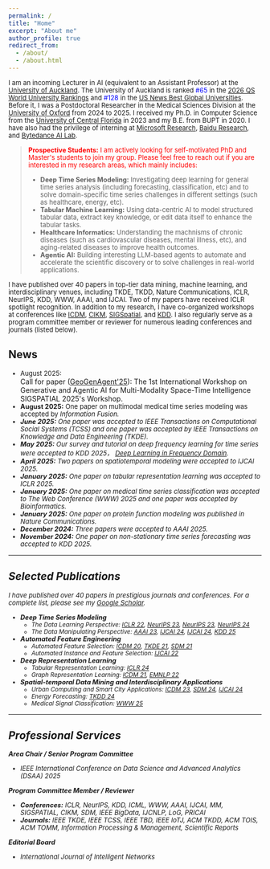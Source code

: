 ```yaml
---
permalink: /
title: "Home"
excerpt: "About me"
author_profile: true
redirect_from: 
  - /about/
  - /about.html
---
```


<style>
  .custom-font-size p,
  .custom-font-size li,
  .custom-font-size blockquote p {
    font-size: 0.92em; /* Adjust this value as needed */
  }
</style>

<div class="custom-font-size">

<p>
  I am an incoming Lecturer in AI (equivalent to an Assistant Professor) at the <a href="https://www.auckland.ac.nz/en/study/study-options/find-a-study-option/computer-science.html">University of Auckland</a>. The University of Auckland is ranked <span style="color: blue;">#65</span> in the <a href="https://www.topuniversities.com/universities/university-auckland">2026 QS World University Rankings</a> and <span style="color: blue;">#128</span> in the <a href="https://www.usnews.com/education/best-global-universities/university-of-auckland-503786">US News Best Global Universities</a>. Before it, I was a Postdoctoral Researcher in the Medical Sciences Division at the <a href="https://www.medsci.ox.ac.uk/">University of Oxford</a> from 2024 to 2025. I received my Ph.D. in Computer Science from the <a href="https://www.cs.ucf.edu/">University of Central Florida</a> in 2023 and my B.E. from BUPT in 2020. I have also had the privilege of interning at <a href="https://www.microsoft.com/en-us/research/group/machine-learning-research-group/research/">Microsoft Research</a>, <a href="https://research.baidu.com/">Baidu Research</a>, and <a href="https://www.bytedance.com/en/">Bytedance AI Lab</a>.
</p>

<blockquote>
  <p style="color: red;"><strong>Prospective Students:</strong> I am actively looking for self-motivated PhD and Master's students to join my group. Please feel free to reach out if you are interested in my research areas, which mainly includes:</p>
  <ul>
    <li><strong>Deep Time Series Modeling:</strong> Investigating deep learning for general time series analysis (including forecasting, classification, etc) and to solve domain-specific time series challenges in different settings (such as healthcare, energy, etc).</li>
    <li><strong>Tabular Machine Learning:</strong> Using data-centric AI to model structured tabular data, extract key knowledge, or edit data itself to enhance the tabular tasks.</li>
    <li><strong>Healthcare Informatics:</strong> Understanding the machnisms of chronic diseases (such as cardiovascular diseases, mental illness, etc), and aging-related diseases to improve health outcomes.</li>
    <li><strong>Agentic AI:</strong> Building interesting LLM-based agents to automate and accelerate the scientific discovery or to solve challenges in real-world applications.</li>
</ul>
</blockquote>

<!-- <p>
  My general research interests include data-centric AI, data mining, time series modeling, spatial-temporal data mining, and Agentic AI. I am dedicated to applying these methods to solve real-world problems in domains like healthcare, transportation, and energy.
</p> -->

<p>
I have published over 40 papers in top-tier data mining, machine learning, and interdisciplinary venues, including TKDE, TKDD, Nature Communications, ICLR, NeurIPS, KDD, WWW, AAAI, and IJCAI. Two of my papers have received ICLR spotlight recognition. In addition to my research, I have co-organized workshops at conferences like <a href="https://data-centric-ai-dev.github.io/ICDM2024/">ICDM</a>, <a href="https://data-centric-ai-dev.github.io/CIKM2024/">CIKM</a>, <a href="https://geogenagent.github.io/SIGSPATIAL2025-Workshop/">SIGSpatial</a>, and <a href="https://ai-for-data-editing.github.io/KDD25-workshop/">KDD</a>. I also regularly serve as a program committee member or reviewer for numerous leading conferences and journals (listed below).
</p>

<h2>News</h2>
<ul>
    <li>August 2025:</li> Call for paper (<a href="https://geogenagent.github.io/SIGSPATIAL2025-Workshop/">GeoGenAgent'25</a>): The 1st International Workshop on Generative and Agentic AI for Multi-Modality Space-Time Intelligence SIGSPATIAL 2025's Workshop.
    <li><strong>August 2025:</strong> One paper on multimodal medical time series modeling was accepted by <em>Information Fusion<em>.</li>
    <li><strong>June 2025:</strong> One paper was accepted to <em>IEEE Transactions on Computational Social Systems (TCSS)</em> and one paper was accepted by <em>IEEE Transactions on Knowledge and Data Engineering (TKDE)</em>.</li>
    <li><strong>May 2025:</strong> Our survey and tutorial on deep frequency learning for time series were accepted to KDD 2025， <a href="https://hh4ts.github.io/Deep_Learning_in_Frequency_Domain_Tutorial/">Deep Learning in Frequency Domain</a>.</li>
    <li><strong>April 2025:</strong> Two papers on spatiotemporal modeling were accepted to IJCAI 2025.</li>
    <li><strong>January 2025:</strong> One paper on tabular representation learning was accepted to ICLR 2025.</li>
    <li><strong>January 2025:</strong> One paper on medical time series classification was accepted to The Web Conference (WWW) 2025 and one paper was accepted by <em>Bioinformatics</em>.</li>
    <li><strong>January 2025:</strong> One paper on protein function modeling was published in <em>Nature Communications</em>.</li>
    <li><strong>December 2024:</strong> Three papers were accepted to AAAI 2025.</li>
    <li><strong>November 2024:</strong> One paper on non-stationary time series forecasting was accepted to KDD 2025.</li>
</ul>

<hr>

<h2>Selected Publications</h2>
<p>
    I have published over 40 papers in prestigious journals and conferences. For a complete list, please see my <a href="https://scholar.google.com/citations?user=cQ8zLJ4AAAAJ&hl=en">Google Scholar</a>.
</p>
<ul>
    <li>
        <strong>Deep Time Series Modeling</strong>
        <ul>
            <li>The Data Learning Perspective: <a href="https://arxiv.org/pdf/2203.07681">ICLR 22</a>, <a href="https://proceedings.neurips.cc/paper_files/paper/2023/file/f1d16af76939f476b5f040fd1398c0a3-Paper-Conference.pdf">NeurIPS 23</a>, <a href="https://proceedings.neurips.cc/paper_files/paper/2023/file/dc1e32dd3eb381dbc71482f6a96cbf86-Paper-Conference.pdf">NeurIPS 23</a>, <a href="https://arxiv.org/pdf/2411.01623">NeurIPS 24</a></li>
            <li>The Data Manipulating Perspective: <a href="https://arxiv.org/abs/2302.14829">AAAI 23</a>, <a href="https://arxiv.org/pdf/2407.00502">IJCAI 24</a>, <a href="https://www.ijcai.org/proceedings/2024/0275.pdf">IJCAI 24</a>, <a href="https://arxiv.org/pdf/2401.16777">KDD 25</a></li>
        </ul>
    </li>
    <li>
        <strong>Automated Feature Engineering</strong>
        <ul>
            <li>Automated Feature Selection: <a href="https://arxiv.org/pdf/2008.12001">ICDM 20</a>, <a href="https://arxiv.org/pdf/2010.02506">TKDE 21</a>, <a href="https://epubs.siam.org/doi/pdf/10.1137/1.9781611976700.39">SDM 21</a></li>
            <li>Automated Instance and Feature Selection: <a href="https://arxiv.org/pdf/2205.07867">IJCAI 22</a></li>
        </ul>
    </li>
    <li>
        <strong>Deep Representation Learning</strong>
        <ul>
            <li>Tabular Representation Learning: <a href="https://arxiv.org/pdf/2407.05364">ICLR 24</a></li>
            <li>Graph Representation Learning: <a href="https://drive.google.com/file/d/1PmEooa7_yvpahb7aEsv1xIC3G4ZgwUHp/view">ICDM 21</a>, <a href="https://arxiv.org/pdf/2204.13221">EMNLP 22</a></li>
        </ul>
    </li>
    <li>
        <strong>Spatial-temporal Data Mining and Interdisciplinary Applications</strong>
        <ul>
            <li>Urban Computing and Smart City Applications: <a href="https://ieeexplore.ieee.org/abstract/document/10415754/">ICDM 23</a>, <a href="https://epubs.siam.org/doi/pdf/10.1137/1.9781611978032.42">SDM 24</a>, <a href="https://www.ijcai.org/proceedings/2024/0228.pdf">IJCAI 24</a></li>
            <li>Energy Forecasting: <a href="https://arxiv.org/pdf/2401.00644">TKDD 24</a></li>
            <li>Medical Signal Classification: <a href="https://arxiv.org/abs/2502.04515">WWW 25</a></li>
        </ul>
    </li>
</ul>

<hr>

<h2>Professional Services</h2>
<p><strong>Area Chair / Senior Program Committee</strong></p>
<ul>
    <li>IEEE International Conference on Data Science and Advanced Analytics (DSAA) 2025</li>
</ul>

<p><strong>Program Committee Member / Reviewer</strong></p>
<ul>
    <li><strong>Conferences:</strong> ICLR, NeurIPS, KDD, ICML, WWW, AAAI, IJCAI, MM, SIGSPATIAL, CIKM, SDM, IEEE BigData, IJCNLP, LoG, PRICAI</li>
    <li><strong>Journals:</strong> IEEE TKDE, IEEE TCSS, IEEE TBD, IEEE IoTJ, ACM TKDD, ACM TOIS, ACM TOMM, Information Processing & Management, Scientific Reports</li>
</ul>

<p><strong>Editorial Board</strong></p>
<ul>
    <li>International Journal of Intelligent Networks</li>
</ul>

</div>

<!-- ---
permalink: /
title: "Home"
excerpt: "About me"
author_profile: true
redirect_from: 
  - /about/
  - /about.html
---
<span style="font-size: smaller">I am an incoming Lecturer (equivalent to Assistant Professor in the US) at the [University of Auckland](https://www.auckland.ac.nz/en/study/study-options/find-a-study-option/computer-science.html). My research focuses on data-centric AI, data mining, time series modeling, and spatial-temporal data mining, and I am also dedicated to applying these methods to solve real-world data science applications, such as healthcare, transportation, and energy. I have been working as a Postdoctoral Researcher in the Medical Sciences Division at the [University of Oxford](https://www.medsci.ox.ac.uk/), UK. I earned my Ph.D. degree in Computer Science from the [University of Central Florida](https://www.cs.ucf.edu/) in 2023 and my B.E. degree from BUPT in 2020. I have interned at several industry organizations such as [Microsoft Research](https://www.microsoft.com/en-us/research/group/machine-learning-research-group/research/), [Baidu Research](https://research.baidu.com/), and [Bytedance AI Lab](https://www.bytedance.com/en/). 
</span>

<span style="font-size: smaller; color: red;">I am seeking self-motivated individuals who are interested in pursuing a PhD or research master's degree at the University of Auckland.</span>

<span style="font-size: smaller">I have published over 40 papers in leading data mining, machine learning and interdisciplinary journals (e.g., TKDE, TKDD, Nat. Comm.) and conferences (e.g., ICLR, NeurIPS, KDD, WWW, AAAI, IJCAI). Two of my papers were selected as spotlight papers of ICLR. I have also co-organized Workshops at conferences such as [ICDM](https://data-centric-ai-dev.github.io/ICDM2024/), [CIKM](https://data-centric-ai-dev.github.io/CIKM2024/), [SIGSpatial](https://geogenagent.github.io/SIGSPATIAL2025-Workshop/), and [KDD](https://ai-for-data-editing.github.io/KDD25-workshop/). I have also served as a PC member/reviewer for conferences and journals such as ICLR, NeurIPS, KDD, WWW, IJCAI, AAAI, MM, SDM, LOG, AISTATS, PRICAI, IEEE Bigdata, IEEE TKDE, IEEE TCSS, IEEE IoT, IEEE TBD, ACM TKDD, ACM TOIS, ACM TOMM, Scientific Reports.</span>


News
======
* <small>[06/2025] One paper has been accepted by IEEE Transactions on Computational Social Systems. Congrats!</small>
* <small>[05/2025] One survey paper and a tutorial on deep frequency learning for time series has been accepted by KDD 2025. Please refer to [Deep Learning in Frequency Domain](https://hh4ts.github.io/Deep_Learning_in_Frequency_Domain_Tutorial/).</small>
* <small>[04/2025] Two papers on spatiotemporal modeling has been accepted by IJCAI 2025. Congrats to all my coauthors!</small>
* <small>[01/2025] One paper on tabular representation learning for anomaly detection has been accepted by ICLR 2025. Congrats to all my coauthors!</small>
* <small>[01/2025] One paper on medical time series classification (e.g., EEG, ECG) has been accepted by the Web Conference (WWW) 2025. Congrats to me and my coauthors!</small>
* <small>[01/2025] One paper on protein function modeling has been published in Nature Communications. Congrats to my coauthors!</small>
* <small>[12/2024] Three papers on time series modeling, brain analysis, and molecule generation have been accepted by AAAI 2025. Congrats to all my coauthors!</small>
* <small>[11/2024] One paper on distribution shift in time series and non-stationary forecasting has been accepted by KDD 2025 August Track. Congrats to me and thanks to my coauthors!</small>

Publication
======
<small>I have published 30+ papers in prestigious journals and conferences, including data mining and machine learning venues (e.g., TKDE, TKDD, ICLR, NeurIPS, ICML, AAAI, IJCAI, ICDM, SDM, EMNLP, etc). Among them, I got two spotlight papers in ICLR 2022 and ICLR 2024 respectively. More details can be found at my [Google Scholar](https://scholar.google.com/citations?user=cQ8zLJ4AAAAJ&hl=en). The representative papers can be categorized as follows:</small>

* <small>**Deep Time Series Modeling**</small>
  * <small>The Data Learning Perspective: [ICLR 22](https://arxiv.org/pdf/2203.07681), [NeurIPS 23](https://proceedings.neurips.cc/paper_files/paper/2023/file/f1d16af76939f476b5f040fd1398c0a3-Paper-Conference.pdf), [NeurIPS 23](https://proceedings.neurips.cc/paper_files/paper/2023/file/dc1e32dd3eb381dbc71482f6a96cbf86-Paper-Conference.pdf), [NeurIPS 24](https://arxiv.org/pdf/2411.01623)</small>
  * <small>The Data Manipulating Perspective: [AAAI 23](https://arxiv.org/abs/2302.14829), [IJCAI 24](https://arxiv.org/pdf/2407.00502), [IJCAI 24](https://www.ijcai.org/proceedings/2024/0275.pdf), [KDD 25](https://arxiv.org/pdf/2401.16777).</small>

* <small>**Automated Feature Engineering**</small>
  * <small>Automated Feature Selection: [ICDM 20](https://arxiv.org/pdf/2008.12001), [TKDE 21](https://arxiv.org/pdf/2010.02506), [SDM 21](https://epubs.siam.org/doi/pdf/10.1137/1.9781611976700.39)</small>
  * <small>Automated Instance and Feature Selection: [IJCAI 22](https://arxiv.org/pdf/2205.07867)</small>

* <small>**Deep Representation Learning**</small>
  * <small>Tabular Representation Learning: [ICLR 24](https://arxiv.org/pdf/2407.05364)</small>
  * <small>Graph Representation Learning: [ICDM 21](https://drive.google.com/file/d/1PmEooa7_yvpahb7aEsv1xIC3G4ZgwUHp/view), [EMNLP 22](https://arxiv.org/pdf/2204.13221)</small>

* <small>**Spatial-temporal Data Mining and Interdisciplinary Applications**</small>
  * <small>Urban Computing and Smart City Applications: [ICDM 23](https://ieeexplore.ieee.org/abstract/document/10415754/), [SDM 24](https://epubs.siam.org/doi/pdf/10.1137/1.9781611978032.42), [IJCAI 24](https://www.ijcai.org/proceedings/2024/0228.pdf)</small>
  * <small>Energy Forecasting: [TKDD 24](https://arxiv.org/pdf/2401.00644)</small>
  * <small>Medical Signal Classification: [WWW 25](https://arxiv.org/abs/2502.04515)</small>

Services
======
<small>As a Area Chair or Senior Program Committee member, I provide review comments to papers:</small>
* <small>IEEE International Conference on Data Science and Advanced Analytics (DSAA), 2025</small>

<small>As a Program Committee member or Reviewer, I provide review comments to papers:</small>
* <small>International Conference on Learning Representations (ICLR), 2023, 2024, 2025</small>
* <small>The Conference on Neural Information Processing Systems (NeurIPS), 2023, 2024, 2025</small>
* <small>ACM SIGKDD Conference on Knowledge Discovery and Data Mining (KDD), 2023, 2024, 2025</small>
* <small>International Conference on Machine Learning (ICML), 2025</small>
* <small>ACM International World Wide Web Conference (WWW), 2024, 2025</small>
* <small>The AAAI Conference on Artificial Intelligence (AAAI), 2023, 2024, 2025</small>
* <small>The International Joint Conference on Artificial Intelligence (IJCAI), 2023, 2024</small>
* <small>ACM Annual Conference on Multimedia (MM), 2024</small>
* <small>ACM Special Interest Group on Spatial Information (Sigspatial), 2025</small>
* <small>ACM International Conference on Information and Knowledge Management (CIKM), 2023</small>
* <small>SIAM International Conference on Data Mining (SDM), 2024.</small>
* <small>IEEE International Conference on Big Data (IEEE BigData), 2024.</small>
* <small>International Joint Conference on Natural Language Processing (IJCNLP), 2022, 2023</small>
* <small>The Learning on Graphs Conference (LOG), 2022, 2023, 2024</small>
* <small>The Pacific Rim International Conference on Artificial Intelligence (PRICAI), 2024</small>
* <small>IEEE Transactions on Knowledge and Data Engineering (TKDE)</small>
* <small>IEEE Transactions on Computational Social Systems (TCSS)</small>
* <small>IEEE Internet of Things Journal (IoT)</small>
* <small>IEEE Transactions on Big Data (TBD)</small>
* <small>ACM Transactions on Knowledge Discovery from Data (TKDD)</small>
* <small>ACM Transactions on Information Systems (TOIS)</small>
* <small>ACM Transactions on Multimedia Computing, Communications, and Applications (TOMM)</small>
* <small>Information Processing and Management</small>
* <small>Scientific Reports</small>

<small>Editoral Board member:</small>
* <small>International Journal of Intelligent Networks</small> -->

<!-- 
Services
======
* PC Member/Reviewer
  * Conference: IJCNLP 2022-2023; LOG 2022-2023; AAAI 2023-2024; ICLR 2023-2024; IJCAI 2023-2024; KDD 2023-2024; NeurIPS 2023-2024; CIKM 2023; BigData 2024; SDM 2024; WWW 2024;
  * Journal: TKDE, TKDD, TIST, Nature Scientific Reports -->


<!-- Wei Fan is currently working as a postdoctoral researcher in medical sciences division of University of Oxford with [Prof. Kazem Rahimi](https://scholar.google.co.uk/citations?hl=en&user=5u7TxAMAAAAJ) and [Dr. Shishir Rao](https://www.wrh.ox.ac.uk/team/shishir-rao). He recieved my Ph.D. degree in Computer Science from University of Central Florida in 2023. I recieved my B.E. degree of Computer Science and Technology from Beijing University of Posts and Telecommunications (BUPT) in 2020. My research interests mainly include data mining, machine learning, time series analysis and epidemiology.

Luckily, I have onced worked as a research intern in Microsoft Research Asia with [Dr. Shun Zheng](https://www.microsoft.com/en-us/research/people/shunzhen/) and [Dr. Jiang Bian](https://sites.google.com/view/jiangbian). I was a research intern at Baidu Research, supervised by [Prof. Hui Xiong](http://datamining.rutgers.edu/). I also worked a research intern at Baidu Research supervised by [Prof. Hao Liu](https://raymondhliu.github.io/). Before that, I have been an algorithm intern at speech team of Bytedance AI Lab. Besides, I have once worked as a undergraduate research assisitant with [Dr. Tianyu Liu](https://tyliupku.github.io/) and [Prof. Wenfei Wu](https://wenfei-wu.github.io/).
 -->

<!-- Education
======
* **Ph.D.** in Computer Science, University of Central Florida, 2023 
* **B.E.** in Computer Science, Beijing University of Posts and Telecommunications, 2020



Professional Experience
======
* **Postdoctoral Researcher**, Medical Sciences Division, University of Oxford, 2024
* **Research Intern**, Vision Lab, Baidu Research, 2022
* **Research Intern**, Machine Learning Group, Microsoft Research Asia, 2021
* **Research Intern**, Business Intelligence Lab, Baidu Research, 2020
* **Algorithm Intern**, Speech Team, Bytedance AI Lab, 2019 -->